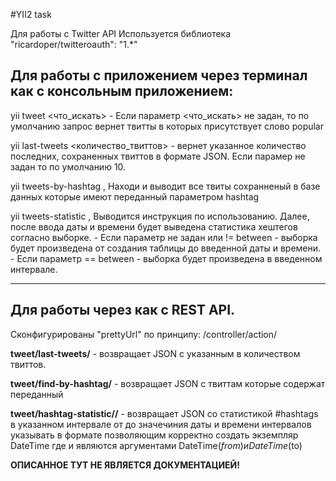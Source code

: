 #YII2 task

Для работы с Twitter API Используется библиотека "ricardoper/twitteroauth": "1.*"

## Для работы с приложением через терминал как с консольным приложением:

yii tweet <что_искать> - Если параметр <что_искать> не задан, то по умолчанию запрос вернет твитты в которых присутствует слово popular

yii last-tweets <количество_твиттов> - вернет указанное количество последних, сохраненных твиттов в формате JSON. Если парамер не задан то по умолчанию 10.

yii tweets-by-hashtag <hashtag>, Находи и выводит все твиты сохранненый в базе данных которые имеют переданный параметром hashtag

yii tweets-statistic <between>,  Выводится инструкция по использованию. Далее, после ввода даты и времени будет выведена статистика хештегов согласно выборке.
                                 - Если параметр <between> не задан или != between - выборка будет произведена от создания таблицы до введенной даты и времени.
                                 - Если параметр <between>  == between - выборка будет произведена в введенном интервале.

----------------------------------------------------------------------------------------------------------------------------

## Для работы через как с REST API.

Сконфигурированы "prettyUrl" по принципу: <access-token>/controller/action/<parameters>

**tweet/last-tweets/<count>** - возвращает JSON с указанным в <count> количеством твиттов.

**tweet/find-by-hashtag/<hashtag>** - возвращает JSON с твиттам которые содержат переданный <hashtag>

**tweet/hashtag-statistic/<from>/<to>** - возвращает JSON cо статистикой #hashtags в указанном интервале от <from> до <to>
                                          значечиния даты и времени интервалов указывать в формате позволяющим корректно
                                          создать экземпляр DateTime где <from> и <to> являются аргументами DateTime($from) и DateTime($to)


**ОПИСАННОЕ ТУТ НЕ ЯВЛЯЕТСЯ ДОКУМЕНТАЦИЕЙ!**